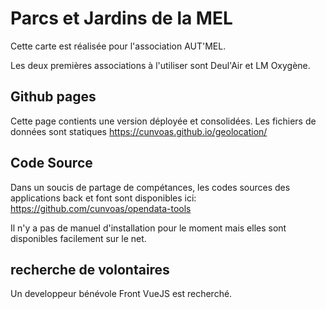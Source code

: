 # Parcs et Jardins de la MEL

Cette carte est réalisée pour l'association AUT'MEL.

Les deux premières associations à l'utiliser sont Deul'Air et LM Oxygène.


## Github pages 
Cette page contients une version déployée et consolidées. Les fichiers de données sont statiques
   https://cunvoas.github.io/geolocation/

## Code Source

Dans un soucis de partage de compétances, les codes sources des applications back et font sont disponibles ici:
  https://github.com/cunvoas/opendata-tools

 Il n'y a pas de manuel d'installation pour le moment mais elles sont disponibles facilement sur le net.
 
## recherche de volontaires
 Un developpeur bénévole Front VueJS est recherché.
 
